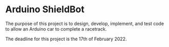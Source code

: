 <h1>Arduino ShieldBot</h1>
<p>The purpose of this project is to design, develop, implement, and test code to allow an Arduino car to complete a racetrack.</p>
<p>The deadline for this project is the 17th of February 2022.</p>

